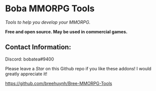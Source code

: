 # Boba MMORPG Tools

*Tools to help you develop your MMORPG.*

**Free and open source. May be used in commercial games.**

## Contact Information:
Discord: bobatea#9400

Please leave a *Star* on this Github repo if you like these addons! I would greatly appreciate it!

https://github.com/breehuynh/Bree-MMORPG-Tools
